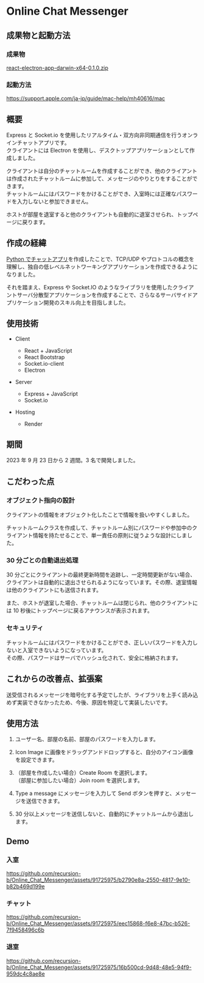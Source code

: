 # Online Chat Messenger

## 成果物と起動方法

### 成果物

[react-electron-app-darwin-x64-0.1.0.zip](https://drive.google.com/file/d/1wir_OvYZX8QBIex5TKCJWEu6cKehPHtd/view?usp=sharing)

### 起動方法

https://support.apple.com/ja-jp/guide/mac-help/mh40616/mac

## 概要

Express と Socket.io を使用したリアルタイム・双方向非同期通信を行うオンラインチャットアプリです。  
クライアントには Electron を使用し、デスクトップアプリケーションとして作成しました。

クライアントは自分のチャットルームを作成することができ、他のクライアントは作成されたチャットルームに参加して、メッセージのやりとりをすることができます。  
チャットルームにはパスワードをかけることができ、入室時には正確なパスワードを入力しないと参加できません。

ホストが部屋を退室すると他のクライアントも自動的に退室させられ、トップページに戻ります。

## 作成の経緯

[Python でチャットアプリ](stage2)を作成したことで、TCP/UDP やプロトコルの概念を理解し、独自の低レベルネットワーキングアプリケーションを作成できるようになりました。

それを踏まえ、Express や Socket.IO のようなライブラリを使用したクライアントサーバ分散型アプリケーションを作成することで、さらなるサーバサイドアプリケーション開発のスキル向上を目指しました。

## 使用技術

- Client

  - React + JavaScript
  - React Bootstrap
  - Socket.io-client
  - Electron

- Server

  - Express + JavaScript
  - Socket.io

- Hosting

  - Render

## 期間

2023 年 9 月 23 日から 2 週間。3 名で開発しました。

## こだわった点

### オブジェクト指向の設計

クライアントの情報をオブジェクト化したことで情報を扱いやすくしました。

チャットルームクラスを作成して、チャットルーム別にパスワードや参加中のクライアント情報を持たせることで、単一責任の原則に従うような設計にしました。

### 30 分ごとの自動退出処理

30 分ごとにクライアントの最終更新時間を追跡し、一定時間更新がない場合、クライアントは自動的に退出させられるようになっています。その際、退室情報は他のクライアントにも送信されます。

また、ホストが退室した場合、チャットルームは閉じられ、他のクライアントには 10 秒後にトップページに戻るアナウンスが表示されます。

### セキュリティ

チャットルームにはパスワードをかけることができ、正しいパスワードを入力しないと入室できないようになっています。  
その際、パスワードはサーバでハッシュ化されて、安全に格納されます。

## これからの改善点、拡張案

送受信されるメッセージを暗号化する予定でしたが、ライブラリを上手く読み込めず実装できなかったため、今後、原因を特定して実装したいです。

## 使用方法

1. ユーザー名、部屋の名前、部屋のパスワードを入力します。

2. Icon Image に画像をドラッグアンドドロップすると、自分のアイコン画像を設定できます。

3. （部屋を作成したい場合）Create Room を選択します。  
   （部屋に参加したい場合）Join room を選択します。

4. Type a message にメッセージを入力して Send ボタンを押すと、メッセージを送信できます。

5. 30 分以上メッセージを送信しないと、自動的にチャットルームから退出します。

## Demo

### 入室

https://github.com/recursion-b/Online_Chat_Messenger/assets/91725975/b2790e8a-2550-4817-9e10-b82b469d199e

### チャット

https://github.com/recursion-b/Online_Chat_Messenger/assets/91725975/eec15868-f6e8-47bc-b526-7f9458496c6b

### 退室

https://github.com/recursion-b/Online_Chat_Messenger/assets/91725975/16b500cd-9d48-48e5-94f9-959dc4c8ae8e
